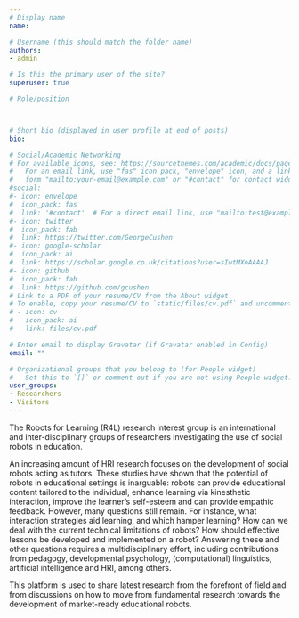 ```yaml
---
# Display name
name: 

# Username (this should match the folder name)
authors:
- admin

# Is this the primary user of the site?
superuser: true

# Role/position



# Short bio (displayed in user profile at end of posts)
bio: 

# Social/Academic Networking
# For available icons, see: https://sourcethemes.com/academic/docs/page-builder/#icons
#   For an email link, use "fas" icon pack, "envelope" icon, and a link in the
#   form "mailto:your-email@example.com" or "#contact" for contact widget.
#social:
#- icon: envelope
#  icon_pack: fas
#  link: '#contact'  # For a direct email link, use "mailto:test@example.org".
#- icon: twitter
#  icon_pack: fab
#  link: https://twitter.com/GeorgeCushen
#- icon: google-scholar
#  icon_pack: ai
#  link: https://scholar.google.co.uk/citations?user=sIwtMXoAAAAJ
#- icon: github
#  icon_pack: fab
#  link: https://github.com/gcushen
# Link to a PDF of your resume/CV from the About widget.
# To enable, copy your resume/CV to `static/files/cv.pdf` and uncomment the lines below.
# - icon: cv
#   icon_pack: ai
#   link: files/cv.pdf

# Enter email to display Gravatar (if Gravatar enabled in Config)
email: ""

# Organizational groups that you belong to (for People widget)
#   Set this to `[]` or comment out if you are not using People widget.
user_groups:
- Researchers
- Visitors
---
```

The Robots for Learning (R4L) research interest group is an international and inter-disciplinary groups of researchers investigating the use of social robots in education.

An increasing amount of HRI research focuses on the development of social robots acting as tutors. These studies have shown that the potential of robots in educational settings is inarguable: robots can provide educational content tailored to the individual, enhance learning via kinesthetic interaction, improve the learner’s self-esteem and can provide empathic feedback.
However, many questions still remain. For instance, what interaction strategies aid learning, and which hamper learning? How can we deal with the current technical limitations of robots? How should effective lessons be developed and implemented on a robot? Answering these and other questions requires a multidisciplinary effort, including contributions from pedagogy, developmental psychology, (computational) linguistics, artificial intelligence and HRI, among others.

This platform is used to share latest research from the forefront of field and from discussions on how to move from fundamental research towards the development of market-ready educational robots.